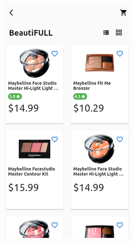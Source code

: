 ![alt text](https://github.com/durmusgulbahar/beauty_shop/blob/main/Screenshot%20from%202022-01-31%2019-43-54.png)
